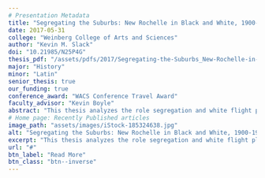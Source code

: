 ```yaml
---
# Presentation Metadata
title: "Segregating the Suburbs: New Rochelle in Black and White, 1900-1970"
date: 2017-05-31
college: "Weinberg College of Arts and Sciences"
author: "Kevin M. Slack"
doi: "10.21985/N25P4G"
thesis_pdf: "/assets/pdfs/2017/Segregating-the-Suburbs_New-Rochelle-in-Black-and-White-1900-19.pdf"
major: "History"
minor: "Latin"
senior_thesis: true
our_funding: true
conference_award: "WACS Conference Travel Award"
faculty_advisor: "Kevin Boyle"
abstract: "This thesis analyzes the role segregation and white flight played in the development of New York City’s suburban Westchester County, particularly in regards to how white flight from (and within) New Rochelle during the 1940s, 1950s, and 1960s was presaged by the racial reification of the suburb’s communal boundaries during the preceding four decades. Historians have charted how white flight after World War II trapped Blacks within urban spaces that public officials proceeded to devalue and underfund, but have paid less attention to the dynamics of white flight within, and between, suburban communities; nor have they analyzed the various housing and educational policies that enabled whites to create segregated suburbs even when those suburbs had substantial Black populations. Using newspapers, NAACP documents (including correspondences and press releases), title deeds, City Council minutes, and municipal government records, this project traces the development of New Rochelle’s neighborhoods along racialized lines in the early twentieth century. It explores city officials’ efforts to contain the suburb’s burgeoning Black population during the 1930s and 1940s, and shows how these processes precipitated white flight in the 1960s. In doing so, this project showcases how integral white flight was to the suburban development process while also stressing the importance of considering inter-suburban (and intra-suburban) dynamics."
# Home page: Recently Published articles
image_path: "assets/images/iStock-185324638.jpg"
alt: "Segregating the Suburbs: New Rochelle in Black and White, 1900-1970"
excerpt: "This thesis analyzes the role segregation and white flight played in the development of New York City’s suburban Westchester County, particularly in regards to how white flight from (and within) New Rochelle during the 1940s, 1950s, and 1960s was presaged by the racial reification of the suburb’s communal boundaries during the preceding four decades."
url: "#"
btn_label: "Read More"
btn_class: "btn--inverse"
---
```

